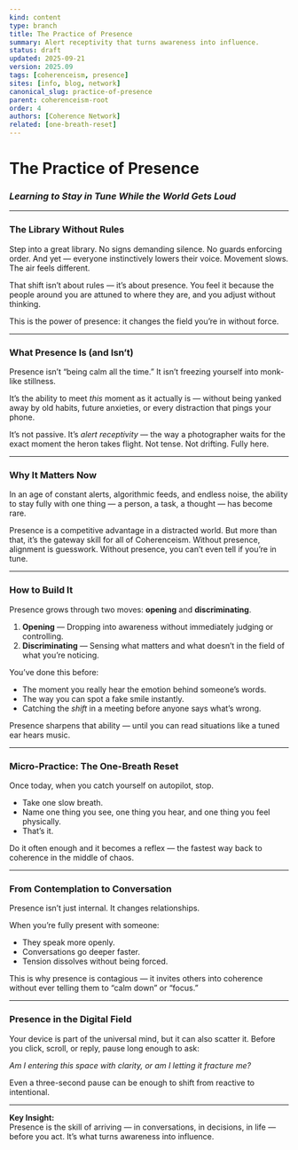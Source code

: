 ```yaml
---
kind: content
type: branch
title: The Practice of Presence
summary: Alert receptivity that turns awareness into influence.
status: draft
updated: 2025-09-21
version: 2025.09
tags: [coherenceism, presence]
sites: [info, blog, network]
canonical_slug: practice-of-presence
parent: coherenceism-root
order: 4
authors: [Coherence Network]
related: [one-breath-reset]
---
```

# The Practice of Presence

### *Learning to Stay in Tune While the World Gets Loud*

---
### **The Library Without Rules**

Step into a great library. No signs demanding silence. No guards enforcing order. And yet — everyone instinctively lowers their voice. Movement slows. The air feels different.

That shift isn’t about rules — it’s about presence. You feel it because the people around you are attuned to where they are, and you adjust without thinking.

This is the power of presence: it changes the field you’re in without force.

---
### **What Presence Is (and Isn’t)**

Presence isn’t “being calm all the time.” It isn’t freezing yourself into monk-like stillness.

It’s the ability to meet _this_ moment as it actually is — without being yanked away by old habits, future anxieties, or every distraction that pings your phone.

It’s not passive. It’s _alert receptivity_ — the way a photographer waits for the exact moment the heron takes flight. Not tense. Not drifting. Fully here.

---
### **Why It Matters Now**

In an age of constant alerts, algorithmic feeds, and endless noise, the ability to stay fully with one thing — a person, a task, a thought — has become rare.

Presence is a competitive advantage in a distracted world. But more than that, it’s the gateway skill for all of Coherenceism. Without presence, alignment is guesswork. Without presence, you can’t even tell if you’re in tune.

---
### **How to Build It**

Presence grows through two moves: **opening** and **discriminating**.

1. **Opening** — Dropping into awareness without immediately judging or controlling.
2. **Discriminating** — Sensing what matters and what doesn’t in the field of what you’re noticing.

You’ve done this before:

- The moment you really hear the emotion behind someone’s words.
- The way you can spot a fake smile instantly.
- Catching the _shift_ in a meeting before anyone says what’s wrong.

Presence sharpens that ability — until you can read situations like a tuned ear hears music.

---
### **Micro-Practice: The One-Breath Reset**

Once today, when you catch yourself on autopilot, stop.

- Take one slow breath.
- Name one thing you see, one thing you hear, and one thing you feel physically. 
- That’s it.

Do it often enough and it becomes a reflex — the fastest way back to coherence in the middle of chaos.

---
### **From Contemplation to Conversation**

Presence isn’t just internal. It changes relationships.

When you’re fully present with someone:

- They speak more openly.
- Conversations go deeper faster.
- Tension dissolves without being forced.

This is why presence is contagious — it invites others into coherence without ever telling them to “calm down” or “focus.”

---
### **Presence in the Digital Field**

Your device is part of the universal mind, but it can also scatter it. Before you click, scroll, or reply, pause long enough to ask:  

_Am I entering this space with clarity, or am I letting it fracture me?_

Even a three-second pause can be enough to shift from reactive to intentional.

---
**Key Insight:**  
Presence is the skill of arriving — in conversations, in decisions, in life — before you act. It’s what turns awareness into influence.
